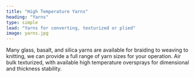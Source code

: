 ```yaml
---
title: "High Temperature Yarns"
heading: "Yarns"
type: simple
lead: "Yarns for converting, texturized or plied"
image: yarns.jpg
---
```

Many glass, basalt, and silica yarns are available for braiding to weaving to knitting, we can provide a full range of yarn sizes for your operation. Air bulk texturized, with available high temperature oversprays for dimensional and thickness stability.
